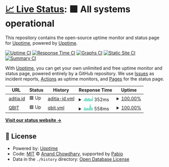 # [📈 Live Status](https://upptime.github.io/upptime): <!--live status--> **🟩 All systems operational**

This repository contains the open-source uptime monitor and status page for [Upptime](https://upptime.js.org), powered by [Upptime](https://github.com/upptime/upptime).

[![Uptime CI](https://github.com/aditiaprasetio/upptime/workflows/Uptime%20CI/badge.svg)](https://github.com/aditiaprasetio/upptime/actions?query=workflow%3A%22Uptime+CI%22)
[![Response Time CI](https://github.com/aditiaprasetio/upptime/workflows/Response%20Time%20CI/badge.svg)](https://github.com/aditiaprasetio/upptime/actions?query=workflow%3A%22Response+Time+CI%22)
[![Graphs CI](https://github.com/aditiaprasetio/upptime/workflows/Graphs%20CI/badge.svg)](https://github.com/aditiaprasetio/upptime/actions?query=workflow%3A%22Graphs+CI%22)
[![Static Site CI](https://github.com/aditiaprasetio/upptime/workflows/Static%20Site%20CI/badge.svg)](https://github.com/aditiaprasetio/upptime/actions?query=workflow%3A%22Static+Site+CI%22)
[![Summary CI](https://github.com/aditiaprasetio/upptime/workflows/Summary%20CI/badge.svg)](https://github.com/aditiaprasetio/upptime/actions?query=workflow%3A%22Summary+CI%22)

With [Upptime](https://upptime.js.org), you can get your own unlimited and free uptime monitor and status page, powered entirely by a GitHub repository. We use [Issues](https://github.com/upptime/upptime/issues) as incident reports, [Actions](https://github.com/aditiaprasetio/upptime/actions) as uptime monitors, and [Pages](https://upptime.github.io/upptime) for the status page.

<!--start: status pages-->
<!-- This summary is generated by Upptime (https://github.com/upptime/upptime) -->
<!-- Do not edit this manually, your changes will be overwritten -->
<!-- prettier-ignore -->
| URL | Status | History | Response Time | Uptime |
| --- | ------ | ------- | ------------- | ------ |
| <img alt="" src="https://icons.duckduckgo.com/ip3/aditia.id.ico" height="13"> [aditia.id](https://aditia.id) | 🟩 Up | [aditia-id.yml](https://github.com/aditiaprasetio/upptime/commits/HEAD/history/aditia-id.yml) | <details><summary><img alt="Response time graph" src="./graphs/aditia-id/response-time-week.png" height="20"> 352ms</summary><br><a href="https://aditiaprasetio.github.io/upptime/history/aditia-id"><img alt="Response time 332" src="https://img.shields.io/endpoint?url=https%3A%2F%2Fraw.githubusercontent.com%2Faditiaprasetio%2Fupptime%2FHEAD%2Fapi%2Faditia-id%2Fresponse-time.json"></a><br><a href="https://aditiaprasetio.github.io/upptime/history/aditia-id"><img alt="24-hour response time 395" src="https://img.shields.io/endpoint?url=https%3A%2F%2Fraw.githubusercontent.com%2Faditiaprasetio%2Fupptime%2FHEAD%2Fapi%2Faditia-id%2Fresponse-time-day.json"></a><br><a href="https://aditiaprasetio.github.io/upptime/history/aditia-id"><img alt="7-day response time 352" src="https://img.shields.io/endpoint?url=https%3A%2F%2Fraw.githubusercontent.com%2Faditiaprasetio%2Fupptime%2FHEAD%2Fapi%2Faditia-id%2Fresponse-time-week.json"></a><br><a href="https://aditiaprasetio.github.io/upptime/history/aditia-id"><img alt="30-day response time 282" src="https://img.shields.io/endpoint?url=https%3A%2F%2Fraw.githubusercontent.com%2Faditiaprasetio%2Fupptime%2FHEAD%2Fapi%2Faditia-id%2Fresponse-time-month.json"></a><br><a href="https://aditiaprasetio.github.io/upptime/history/aditia-id"><img alt="1-year response time 332" src="https://img.shields.io/endpoint?url=https%3A%2F%2Fraw.githubusercontent.com%2Faditiaprasetio%2Fupptime%2FHEAD%2Fapi%2Faditia-id%2Fresponse-time-year.json"></a></details> | <details><summary><a href="https://aditiaprasetio.github.io/upptime/history/aditia-id">100.00%</a></summary><a href="https://aditiaprasetio.github.io/upptime/history/aditia-id"><img alt="All-time uptime 99.99%" src="https://img.shields.io/endpoint?url=https%3A%2F%2Fraw.githubusercontent.com%2Faditiaprasetio%2Fupptime%2FHEAD%2Fapi%2Faditia-id%2Fuptime.json"></a><br><a href="https://aditiaprasetio.github.io/upptime/history/aditia-id"><img alt="24-hour uptime 100.00%" src="https://img.shields.io/endpoint?url=https%3A%2F%2Fraw.githubusercontent.com%2Faditiaprasetio%2Fupptime%2FHEAD%2Fapi%2Faditia-id%2Fuptime-day.json"></a><br><a href="https://aditiaprasetio.github.io/upptime/history/aditia-id"><img alt="7-day uptime 100.00%" src="https://img.shields.io/endpoint?url=https%3A%2F%2Fraw.githubusercontent.com%2Faditiaprasetio%2Fupptime%2FHEAD%2Fapi%2Faditia-id%2Fuptime-week.json"></a><br><a href="https://aditiaprasetio.github.io/upptime/history/aditia-id"><img alt="30-day uptime 100.00%" src="https://img.shields.io/endpoint?url=https%3A%2F%2Fraw.githubusercontent.com%2Faditiaprasetio%2Fupptime%2FHEAD%2Fapi%2Faditia-id%2Fuptime-month.json"></a><br><a href="https://aditiaprasetio.github.io/upptime/history/aditia-id"><img alt="1-year uptime 99.99%" src="https://img.shields.io/endpoint?url=https%3A%2F%2Fraw.githubusercontent.com%2Faditiaprasetio%2Fupptime%2FHEAD%2Fapi%2Faditia-id%2Fuptime-year.json"></a></details>
| <img alt="" src="https://icons.duckduckgo.com/ip3/qbit.co.id.ico" height="13"> [QBIT](https://qbit.co.id) | 🟩 Up | [qbit.yml](https://github.com/aditiaprasetio/upptime/commits/HEAD/history/qbit.yml) | <details><summary><img alt="Response time graph" src="./graphs/qbit/response-time-week.png" height="20"> 558ms</summary><br><a href="https://aditiaprasetio.github.io/upptime/history/qbit"><img alt="Response time 479" src="https://img.shields.io/endpoint?url=https%3A%2F%2Fraw.githubusercontent.com%2Faditiaprasetio%2Fupptime%2FHEAD%2Fapi%2Fqbit%2Fresponse-time.json"></a><br><a href="https://aditiaprasetio.github.io/upptime/history/qbit"><img alt="24-hour response time 568" src="https://img.shields.io/endpoint?url=https%3A%2F%2Fraw.githubusercontent.com%2Faditiaprasetio%2Fupptime%2FHEAD%2Fapi%2Fqbit%2Fresponse-time-day.json"></a><br><a href="https://aditiaprasetio.github.io/upptime/history/qbit"><img alt="7-day response time 558" src="https://img.shields.io/endpoint?url=https%3A%2F%2Fraw.githubusercontent.com%2Faditiaprasetio%2Fupptime%2FHEAD%2Fapi%2Fqbit%2Fresponse-time-week.json"></a><br><a href="https://aditiaprasetio.github.io/upptime/history/qbit"><img alt="30-day response time 484" src="https://img.shields.io/endpoint?url=https%3A%2F%2Fraw.githubusercontent.com%2Faditiaprasetio%2Fupptime%2FHEAD%2Fapi%2Fqbit%2Fresponse-time-month.json"></a><br><a href="https://aditiaprasetio.github.io/upptime/history/qbit"><img alt="1-year response time 479" src="https://img.shields.io/endpoint?url=https%3A%2F%2Fraw.githubusercontent.com%2Faditiaprasetio%2Fupptime%2FHEAD%2Fapi%2Fqbit%2Fresponse-time-year.json"></a></details> | <details><summary><a href="https://aditiaprasetio.github.io/upptime/history/qbit">100.00%</a></summary><a href="https://aditiaprasetio.github.io/upptime/history/qbit"><img alt="All-time uptime 100.00%" src="https://img.shields.io/endpoint?url=https%3A%2F%2Fraw.githubusercontent.com%2Faditiaprasetio%2Fupptime%2FHEAD%2Fapi%2Fqbit%2Fuptime.json"></a><br><a href="https://aditiaprasetio.github.io/upptime/history/qbit"><img alt="24-hour uptime 100.00%" src="https://img.shields.io/endpoint?url=https%3A%2F%2Fraw.githubusercontent.com%2Faditiaprasetio%2Fupptime%2FHEAD%2Fapi%2Fqbit%2Fuptime-day.json"></a><br><a href="https://aditiaprasetio.github.io/upptime/history/qbit"><img alt="7-day uptime 100.00%" src="https://img.shields.io/endpoint?url=https%3A%2F%2Fraw.githubusercontent.com%2Faditiaprasetio%2Fupptime%2FHEAD%2Fapi%2Fqbit%2Fuptime-week.json"></a><br><a href="https://aditiaprasetio.github.io/upptime/history/qbit"><img alt="30-day uptime 100.00%" src="https://img.shields.io/endpoint?url=https%3A%2F%2Fraw.githubusercontent.com%2Faditiaprasetio%2Fupptime%2FHEAD%2Fapi%2Fqbit%2Fuptime-month.json"></a><br><a href="https://aditiaprasetio.github.io/upptime/history/qbit"><img alt="1-year uptime 100.00%" src="https://img.shields.io/endpoint?url=https%3A%2F%2Fraw.githubusercontent.com%2Faditiaprasetio%2Fupptime%2FHEAD%2Fapi%2Fqbit%2Fuptime-year.json"></a></details>

<!--end: status pages-->

[**Visit our status website →**](https://upptime.github.io/upptime)

## 📄 License

- Powered by: [Upptime](https://github.com/upptime/upptime)
- Code: [MIT](./LICENSE) © [Anand Chowdhary](https://anandchowdhary.com), supported by [Pabio](https://pabio.com)
- Data in the `./history` directory: [Open Database License](https://opendatacommons.org/licenses/odbl/1-0/)
